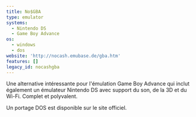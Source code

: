 ```yaml
---
title: No$GBA
type: emulator
systems:
  - Nintendo DS
  - Game Boy Advance
os:
  - windows
  - dos
website: 'http://nocash.emubase.de/gba.htm'
features: []
legacy_id: nocashgba
---
```

Une alternative intéressante pour l'émulation Game Boy Advance qui inclut également un émulateur Nintendo DS avec support du son, de la 3D et du Wi-Fi. Complet et polyvalent.

Un portage DOS est disponible sur le site officiel.
